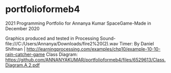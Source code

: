 # portfolioformeb4
2021 Programming Portfolio for Annanya Kumar
SpaceGame-Made in December 2020


Graphics produced and tested in Processing
Sound-file:///C:/Users/Annanya/Downloads/fire2%20(2).wav
Timer: By Daniel Shifman | http://learningprocessing.com/examples/chp10/example-10-10-rain-catcher-game
Class Diagram: https://github.com/ANNANYAKUMAR/portfolioformeb4/files/6529613/Class.Diagram.A.2.pdf



